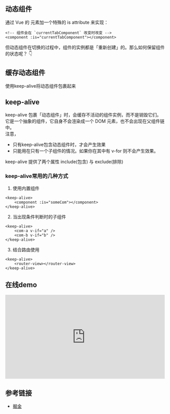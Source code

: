 ## 动态组件
通过 Vue 的 <component> 元素加一个特殊的 is attribute 来实现：
```vue
<!-- 组件会在 `currentTabComponent` 改变时改变 -->
<component :is="currentTabComponent"></component>
```
但动态组件在切换的过程中，组件的实例都是「重新创建」的。那么如何保留组件的状态呢？ 👇

## 缓存动态组件
使用keep-alive将动态组件包裹起来

## keep-alive
keep-alive 包裹「动态组件」时，会缓存不活动的组件实例，而不是销毁它们。它是一个抽象的组件，它自身不会渲染成一个 DOM 元素，也不会出现在父组件链中。<br/>
注意，
* 只有keep-alive包含动态组件时，才会产生效果
* 只能用在只有一个子组件的情况。如果你在其中有 v-for 则不会产生效果。

keep-alive 提供了两个属性 include(包含) 与 exclude(排除)

### keep-alive常用的几种方式

1. 使用内置组件<component>
```vue
<keep-alive>
    <component :is="someCom"></component>
</keep-alive>
```
2. 当出现条件判断时的子组件
```vue
<keep-alive>
    <com-a v-if="a" />
    <com-b v-if="b" />
</keep-alive>
```
3. 结合路由使用
```vue
<keep-alive>
    <router-view></router-view>
</keep-alive>
```

## 在线demo

<iframe height="265" style="width: 100%;" scrolling="no" title="组件缓存" src="https://codepen.io/rsnowing-the-reactor/embed/LYNvWGR?height=265&theme-id=light&default-tab=js,result" frameborder="no" loading="lazy" allowtransparency="true" allowfullscreen="true">
  See the Pen <a href='https://codepen.io/rsnowing-the-reactor/pen/LYNvWGR'>组件缓存</a> by hell
  (<a href='https://codepen.io/rsnowing-the-reactor'>@rsnowing-the-reactor</a>) on <a href='https://codepen.io'>CodePen</a>.
</iframe>

## 参考链接
* [掘金](https://juejin.im/post/6844903826823053319)

